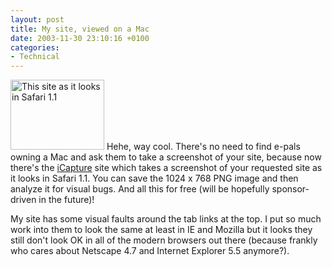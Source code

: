 ```yaml
---
layout: post
title: My site, viewed on a Mac
date: 2003-11-30 23:10:16 +0100
categories:
- Technical
---
```

<a href="https://content.rusiczki.net/blogpics/icapture_screenshot.php"><img src="https://content.rusiczki.net/blogpics/icapture_screenshot-thumb.png" width="150" height="112" border="0" alt="This site as it looks in Safari 1.1" class="postimage" /></a> Hehe, way cool. There's no need to find e-pals owning a Mac and ask them to take a screenshot of your site, because now there's the <a href="http://www.danvine.com/icapture/" title="iCapture">iCapture</a> site which takes a screenshot of your requested site as it looks in Safari 1.1. You can save the 1024 x 768 PNG image and then analyze it for visual bugs. And all this for free (will be hopefully sponsor-driven in the future)!

My site has some visual faults around the tab links at the top. I put so much work into them to look the same at least in IE and Mozilla but it looks they still don't look OK in all of the modern browsers out there (because frankly who cares about Netscape 4.7 and Internet Explorer 5.5 anymore?).
